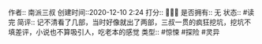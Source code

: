 
作者:: 南派三叔
创建时间::2020-12-10 2:24
打分:: 💛💛🖤
是否拥有:: 无
状态:: #读完
简评:: 记不清看了几部，当时好像就出了两部，三叔一贯的疯狂挖坑，挖坑不填差评，小说也不算吸引人，吃老本的感觉
类型:: #惊悚 #探险 #灵异 